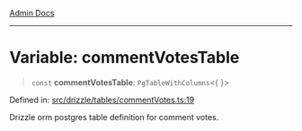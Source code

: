 [Admin Docs](/)

***

# Variable: commentVotesTable

> `const` **commentVotesTable**: `PgTableWithColumns`\<\{ \}\>

Defined in: [src/drizzle/tables/commentVotes.ts:19](https://github.com/PurnenduMIshra129th/talawa-api/blob/86f70716c91247c1756c784fed3bccb85b1ded8e/src/drizzle/tables/commentVotes.ts#L19)

Drizzle orm postgres table definition for comment votes.
